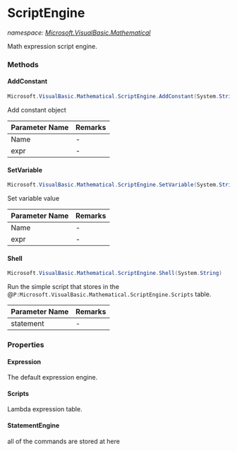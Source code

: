 ﻿# ScriptEngine
_namespace: [Microsoft.VisualBasic.Mathematical](./index.md)_

Math expression script engine.



### Methods

#### AddConstant
```csharp
Microsoft.VisualBasic.Mathematical.ScriptEngine.AddConstant(System.String,System.String)
```
Add constant object

|Parameter Name|Remarks|
|--------------|-------|
|Name|-|
|expr|-|


#### SetVariable
```csharp
Microsoft.VisualBasic.Mathematical.ScriptEngine.SetVariable(System.String,System.String)
```
Set variable value

|Parameter Name|Remarks|
|--------------|-------|
|Name|-|
|expr|-|


#### Shell
```csharp
Microsoft.VisualBasic.Mathematical.ScriptEngine.Shell(System.String)
```
Run the simple script that stores in the @``P:Microsoft.VisualBasic.Mathematical.ScriptEngine.Scripts`` table.

|Parameter Name|Remarks|
|--------------|-------|
|statement|-|



### Properties

#### Expression
The default expression engine.
#### Scripts
Lambda expression table.
#### StatementEngine
all of the commands are stored at here
